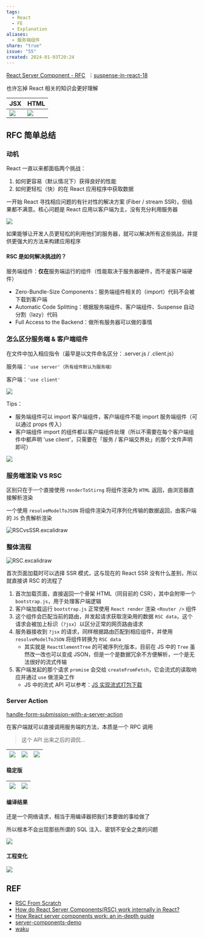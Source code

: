 ```yaml
---  
tags:  
  - React  
  - FE  
  - Explanation  
aliases:  
  - 服务端组件  
share: "true"  
issue: "55"  
created: 2024-01-03T20:24  
---  
```

  
[React Server Component - RFC](https://github.com/reactjs/rfcs/blob/main/text/0188-server-components.md)  ｜[suspense-in-react-18](https://github.com/reactjs/rfcs/blob/main/text/0213-suspense-in-react-18.md)  
  
也许忘掉 React 相关的知识会更好理解  
  
| JSX                                                                                 | HTML                                                                                |  
| ----------------------------------------------------------------------------------- | ----------------------------------------------------------------------------------- |  
| ![](https://raw.githubusercontent.com/lei4519/picture-bed/main/images/IMG_3696.png) | ![](https://raw.githubusercontent.com/lei4519/picture-bed/main/images/IMG_3697.png) |  
  
## RFC 简单总结  
  
### 动机  
  
React 一直以来都面临两个挑战：  
  
1. 如何更容易（默认情况下）获得良好的性能  
2. 如何更轻松（快）的在 React 应用程序中获取数据  
  
一开始 React 寻找相应问题的有针对性的解决方案 (Fiber / stream SSR)，但结果都不满意。核心问题是 React 应用以客户端为主，没有充分利用服务器  
  
![](https://raw.githubusercontent.com/lei4519/picture-bed/main/images/IMG_3698.png)  
  
如果能够让开发人员更轻松的利用他们的服务器，就可以解决所有这些挑战，并提供更强大的方法来构建应用程序  
  
#### RSC 是如何解决挑战的？  
  
服务端组件：**仅在**服务端运行的组件（性能取决于服务器硬件，而不是客户端硬件）  
  
- Zero-Bundle-Size Components：服务端组件相关的（import）代码不会被下载到客户端  
- Automatic Code Splitting：根据服务端组件、客户端组件、Suspense 自动分割（lazy）代码  
- Full Access to the Backend：做所有服务器可以做的事情  
  
### 怎么区分服务端 & 客户端组件  
  
在文件中加入相应指令（最早是以文件命名区分：.server.js / .client.js）  
  
服务端：`'use server'（所有组件默认为服务端）`  
  
客户端：`'use client'`  
  
![](https://raw.githubusercontent.com/lei4519/picture-bed/main/images/IMG_3698%201.png)  
  
Tips：  
  
- 服务端组件可以 import 客户端组件，客户端组件不能 import 服务端组件（可以通过 props 传入）  
- 客户端组件 import 的组件都以客户端组件处理（所以不需要在每个客户端组件中都声明 'use client'，只需要在「服务 / 客户端交界处」的那个文件声明即可）  
  
![](https://raw.githubusercontent.com/lei4519/picture-bed/main/images/IMG_3699.png)  
  
### 服务端渲染 VS RSC  
  
区别只在于一个直接使用 `renderToStirng` 将组件渲染为 `HTML` 返回，由浏览器直接解析渲染  
  
一个使用 `resolveModelToJSON` 将组件渲染为可序列化传输的数据返回，由客户端的 `JS` 负责解析渲染  
  
![RSCvsSSR.excalidraw](../Excalidraw/RSCvsSSR.svg)  
  
### 整体流程  
  
![RSC.excalidraw](../Excalidraw/RSC.svg)  
  
首次页面加载时可以选择 SSR 模式，这与现在的 React SSR 没有什么差别，所以就直接讲 RSC 的流程了  
  
1. 首次加载页面，直接返回一个骨架 HTML（同目前的 CSR），其中会附带一个 `bootstrap.js`，用于处理客户端逻辑  
2. 客户端加载运行 `bootstrap.js` 正常使用 `React render` 渲染 `<Router />` 组件  
3. 这个组件会匹配当前的路由，并发起请求获取渲染用的数据 `RSC data`，这个请求会被加上标识（`?jsx`）以区分正常的网页路由请求  
4. 服务器接收到 `?jsx` 的请求，同样根据路由匹配到相应组件，并使用 `resolveModelToJSON` 将组件转换为 `RSC data`  
   - 其实就是 `ReactElementTree` 的可被序列化版本，目前在 JS 中的 `Tree` 虽然改一改也可以变成 JSON，但是一个是数据冗余不方便解析，一个是无法很好的流式传输  
5. 客户端发起的那个请求 `promise` 会交给 `createFromFetch`，它会流式的读取响应并通过 `use` 做渲染工作  
   - JS 中的流式 API 可以参考：[JS 实现流式打包下载](pages/FE/JS%2520%E5%AE%9E%E7%8E%B0%E6%B5%81%E5%BC%8F%E6%89%93%E5%8C%85%E4%B8%8B%E8%BD%BD.md.md)  
  
### Server Action  
  
[handle-form-submission-with-a-server-action](https://react.dev/reference/react-dom/components/form#handle-form-submission-with-a-server-action)  
  
在客户端就可以直接调用服务端的方法，本质是一个 RPC 调用  
  
> 这个 API 出来之后的调侃...  
  
| ![](https://raw.githubusercontent.com/lei4519/picture-bed/main/images/IMG_3701.webp) | ![](https://raw.githubusercontent.com/lei4519/picture-bed/main/images/IMG_3702.webp) | ![](https://raw.githubusercontent.com/lei4519/picture-bed/main/images/IMG_3703.webp) |  
| ------------------------------------------------------------------------------------ | ------------------------------------------------------------------------------------ | ------------------------------------------------------------------------------------ |  
  
#### 稳定版  
  
| ![](https://raw.githubusercontent.com/lei4519/picture-bed/main/images/IMG_3704.png) | ![](https://raw.githubusercontent.com/lei4519/picture-bed/main/images/IMG_3705.png) |  
| ----------------------------------------------------------------------------------- | ----------------------------------------------------------------------------------- |  
  
#### 编译结果  
  
还是一个网络请求，相当于用编译器把我们本要做的事给做了  
  
所以根本不会出现那些所谓的 SQL 注入、密钥不安全之类的问题  
  
![](https://raw.githubusercontent.com/lei4519/picture-bed/main/images/IMG_3706.png)  
  
#### 工程变化  
  
![](https://raw.githubusercontent.com/lei4519/picture-bed/main/images/IMG_3707.png)  
  
## REF  
  
- [RSC From Scratch](https://github.com/reactwg/server-components/discussions/5)  
- [How do React Server Components(RSC) work internally in React?](https://jser.dev/react/2023/04/20/how-do-react-server-components-work-internally-in-react)  
- [How React server components work: an in-depth guide](https://www.plasmic.app/blog/how-react-server-components-work)  
- [server-components-demo](https://github.com/reactjs/server-components-demo)  
- [waku](https://github.com/dai-shi/waku)  
